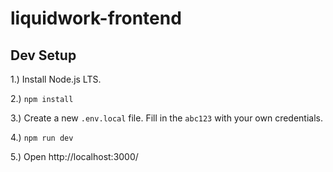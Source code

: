 # liquidwork-frontend

## Dev Setup

1.) Install Node.js LTS.

2.) `npm install`

3.) Create a new `.env.local` file. Fill in the `abc123` with your own credentials.

4.) `npm run dev`

5.) Open http://localhost:3000/

